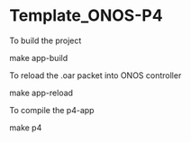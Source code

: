 # Template_ONOS-P4

To build the project 
  
  make app-build
  
To reload the .oar packet into ONOS controller

  make app-reload
  
To compile the p4-app

  make p4
  
